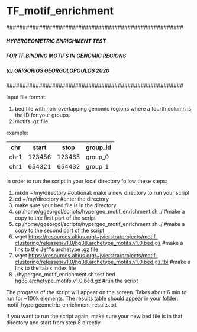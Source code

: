 # TF_motif_enrichment

######################################################
#####        HYPERGEOMETRIC ENRICHMENT TEST      #####
##### FOR TF BINDING MOTIFS  IN GENOMIC REGIONS  #####
#####      (c) GRIGORIOS GEORGOLOPOULOS 2020     #####
######################################################

Input file format: 
1. bed file with non-overlapping genomic regions where a fourth column is the ID for your groups.
2. motifs .gz file.

example:

<table>
  <tr>
    <th>chr</th>
    <th>start</th>
    <th>stop</th>
    <th>group_id</th>
  </tr>
  <tr>
    <td>chr1</td>
    <td>123456</td>
    <td>123465</td>
   <td>group_0</td>
  </tr>
  <tr>
    <td>chr1</td>
    <td>654321</td>
    <td>654432</td>
   <td>group_1</td>
  </tr>
</table>

In order to run the script in your local directory follow these steps:

1.    mkdir ~/my/directory #optional: make a new directory to run your script
2.    cd ~/my/directory #enter the directory
3.    make sure your bed file is in the directory
4.    cp /home/ggeorgol/scripts/hypergeo_motif_enrichment.sh ./ #make a copy to the first part of the script
5.    cp /home/ggeorgol/scripts/hypergeo_motif_enrichment.sh ./ #make a copy to the second part of the script
6.    wget https://resources.altius.org/~jvierstra/projects/motif-clustering/releases/v1.0/hg38.archetype_motifs.v1.0.bed.gz #make a link to the Jeff's archetype .gz file
7.    wget https://resources.altius.org/~jvierstra/projects/motif-clustering/releases/v1.0/hg38.archetype_motifs.v1.0.bed.gz.tbi #make a link to the tabix index file
8.    ./hypergeo_motif_enrichment.sh test.bed hg38.archetype_motifs.v1.0.bed.gz #run the script

The progress of the script will appear on the screen. Takes about 6 min to run for ~100k elements. The results table should appear in your folder: motif_hypergeometric_enrichment_results.txt

If you want to run the script again, make sure your new bed file is in that directory and start from step 8 directly

